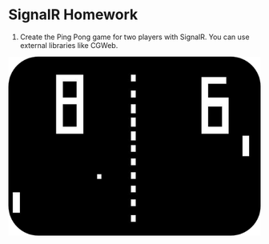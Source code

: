 # SignalR Homework
1. Create the Ping Pong game for two players with SignalR. You can use external libraries like CGWeb.

![ping-pong](ping-pong.png)